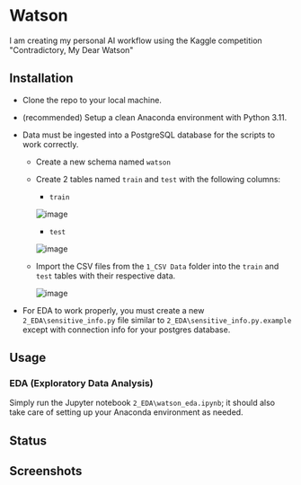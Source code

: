 # Watson
I am creating my personal AI workflow using the Kaggle competition "Contradictory, My Dear Watson"

## Installation
* Clone the repo to your local machine.
* (recommended) Setup a clean Anaconda environment with Python 3.11.
* Data must be ingested into a PostgreSQL database for the scripts to work correctly.
  * Create a new schema named `watson`
  * Create 2 tables named `train` and `test` with the following columns:
    * `train`

    ![image](https://github.com/DillonWall/Watson/assets/49173127/8a7481b1-3299-48cd-a382-b3f5783fade9)

    * `test`
   
    ![image](https://github.com/DillonWall/Watson/assets/49173127/00e04972-6c02-4aae-a709-6f2b5ab5c410)

  * Import the CSV files from the `1_CSV Data` folder into the `train` and `test` tables with their respective data.
 
    ![image](https://github.com/DillonWall/Watson/assets/49173127/b0272712-19e0-424d-bd1a-e9b36c7e0197)

* For EDA to work properly, you must create a new `2_EDA\sensitive_info.py` file similar to `2_EDA\sensitive_info.py.example` except with connection info for your postgres database.
 
## Usage
### EDA (Exploratory Data Analysis)
Simply run the Jupyter notebook `2_EDA\watson_eda.ipynb`; it should also take care of setting up your Anaconda environment as needed.

## Status

## Screenshots
